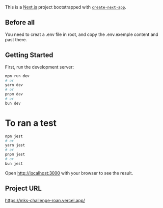 This is a [Next.js](https://nextjs.org/) project bootstrapped with [`create-next-app`](https://github.com/vercel/next.js/tree/canary/packages/create-next-app).

## Before all

You need to creat a .env file in root, and copy the .env.exemple content and past there.

## Getting Started

First, run the development server:

```bash
npm run dev
# or
yarn dev
# or
pnpm dev
# or
bun dev
```

# To ran a test

```bash
npm jest
# or
yarn jest
# or
pnpm jest
# or
bun jest
```

Open [http://localhost:3000](http://localhost:3000) with your browser to see the result.

## Project URL

https://mks-challenge-roan.vercel.app/
